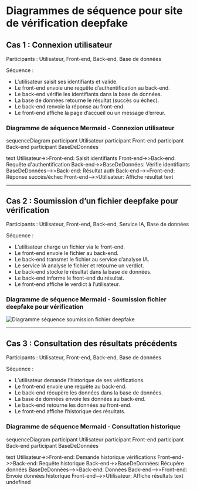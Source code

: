 # Diagrammes de séquence pour site de vérification deepfake

## Cas 1 : Connexion utilisateur

Participants : Utilisateur, Front-end, Back-end, Base de données

Séquence :
- L’utilisateur saisit ses identifiants et valide.
- Le front-end envoie une requête d’authentification au back-end.
- Le back-end vérifie les identifiants dans la base de données.
- La base de données retourne le résultat (succès ou échec).
- Le back-end renvoie la réponse au front-end.
- Le front-end affiche la page d’accueil ou un message d’erreur.

### Diagramme de séquence Mermaid - Connexion utilisateur

sequenceDiagram
participant Utilisateur
participant Front-end
participant Back-end
participant BaseDeDonnées

text
Utilisateur->>Front-end: Saisit identifiants
Front-end->>Back-end: Requête d'authentification
Back-end->>BaseDeDonnées: Vérifie identifiants
BaseDeDonnées-->>Back-end: Résultat auth
Back-end-->>Front-end: Réponse succès/échec
Front-end-->>Utilisateur: Affiche résultat
text

---

## Cas 2 : Soumission d’un fichier deepfake pour vérification

Participants : Utilisateur, Front-end, Back-end, Service IA, Base de données

Séquence :
- L’utilisateur charge un fichier via le front-end.
- Le front-end envoie le fichier au back-end.
- Le back-end transmet le fichier au service d’analyse IA.
- Le service IA analyse le fichier et retourne un verdict.
- Le back-end stocke le résultat dans la base de données.
- Le back-end informe le front-end du résultat.
- Le front-end affiche le verdict à l’utilisateur.

### Diagramme de séquence Mermaid - Soumission fichier deepfake pour vérification

![Diagramme séquence soumission fichier deepfake](https://ppl-ai-code-interpreter-files.s3.amazonaws.com/web/direct-files/5f40220dd667f178207a4d38711815d4/79676a7a-99a1-4c73-a421-c4441aea5204/2ffba478.png)

---

## Cas 3 : Consultation des résultats précédents

Participants : Utilisateur, Front-end, Back-end, Base de données

Séquence :
- L’utilisateur demande l’historique de ses vérifications.
- Le front-end envoie une requête au back-end.
- Le back-end récupère les données dans la base de données.
- La base de données envoie les données au back-end.
- Le back-end retourne les données au front-end.
- Le front-end affiche l’historique des résultats.

### Diagramme de séquence Mermaid - Consultation historique

sequenceDiagram
participant Utilisateur
participant Front-end
participant Back-end
participant BaseDeDonnées

text
Utilisateur->>Front-end: Demande historique vérifications
Front-end->>Back-end: Requête historique
Back-end->>BaseDeDonnées: Récupère données
BaseDeDonnées-->>Back-end: Données
Back-end-->>Front-end: Envoie données historique
Front-end-->>Utilisateur: Affiche résultats
text
undefined
